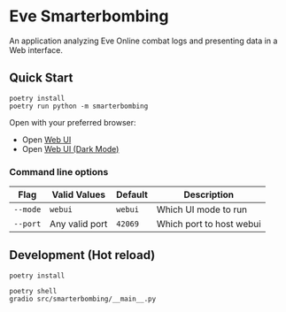 # Eve Smarterbombing
An application analyzing Eve Online combat logs and presenting data in a Web interface.

## Quick Start
```shell
poetry install
poetry run python -m smarterbombing
```
Open with your preferred browser:
- Open [Web UI](http://localhost:42069)
- Open [Web UI (Dark Mode)](http://127.0.0.1:42069/?__theme=dark)



### Command line options
| Flag | Valid Values | Default | Description |
|---   |---     |---      | ---         |
| `--mode` | `webui` | `webui` | Which UI mode to run  |
| `--port` | Any valid port | `42069` | Which port to host webui |



## Development (Hot reload)
```shell
poetry install

poetry shell
gradio src/smarterbombing/__main__.py
```


